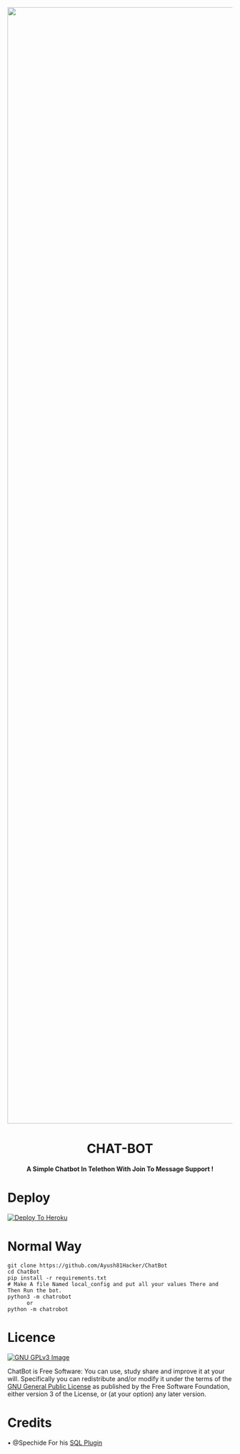 <p align="center"><a href="https://t.me/fridayot"><img src="https://static.botsrv.com/website/img/quriobot_favicon.1727b193.png" width="2500"></a></p> 
<h1 align="center"><b>CHAT-BOT</b></h1>
<h4 align="center">A Simple Chatbot In Telethon With Join To Message Support !</h4>



# Deploy
[![Deploy To Heroku](https://www.herokucdn.com/deploy/button.svg)](https://heroku.com/deploy?template=https://github.com/Ayush81Hacker/ChatBot/blob/main)

# Normal Way
```python3
git clone https://github.com/Ayush81Hacker/ChatBot
cd ChatBot
pip install -r requirements.txt
# Make A file Named local_config and put all your values There and Then Run the bot.
python3 -m chatrobot
      or 
python -m chatrobot
```

# Licence
[![GNU GPLv3 Image](https://www.gnu.org/graphics/gplv3-127x51.png)](http://www.gnu.org/licenses/gpl-3.0.en.html)  

ChatBot is Free Software: You can use, study share and improve it at your
will. Specifically you can redistribute and/or modify it under the terms of the
[GNU General Public License](https://www.gnu.org/licenses/gpl.html) as
published by the Free Software Foundation, either version 3 of the License, or
(at your option) any later version. 

# Credits
 • @Spechide For his [SQL Plugin](https://github.com/Ayush81hacker/ChatBot/blob/main/chatrobot/plugins/sql/users_sql.py) 

